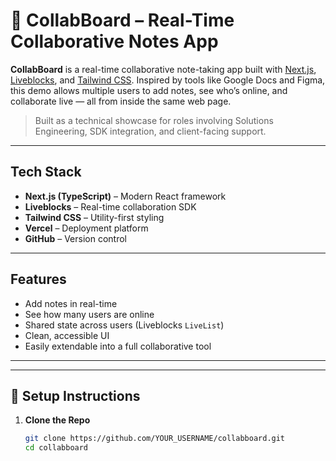 # 📝 CollabBoard – Real-Time Collaborative Notes App

**CollabBoard** is a real-time collaborative note-taking app built with [Next.js](https://nextjs.org/), [Liveblocks](https://liveblocks.io/), and [Tailwind CSS](https://tailwindcss.com/). Inspired by tools like Google Docs and Figma, this demo allows multiple users to add notes, see who’s online, and collaborate live — all from inside the same web page.

> Built as a technical showcase for roles involving Solutions Engineering, SDK integration, and client-facing support.

---

## Tech Stack

- **Next.js (TypeScript)** – Modern React framework
- **Liveblocks** – Real-time collaboration SDK
- **Tailwind CSS** – Utility-first styling
- **Vercel** – Deployment platform
- **GitHub** – Version control

---

##  Features

-  Add notes in real-time
-  See how many users are online
-  Shared state across users (Liveblocks `LiveList`)
-  Clean, accessible UI
-  Easily extendable into a full collaborative tool

---

---

## 🔧 Setup Instructions

1. **Clone the Repo**
   ```bash
   git clone https://github.com/YOUR_USERNAME/collabboard.git
   cd collabboard
